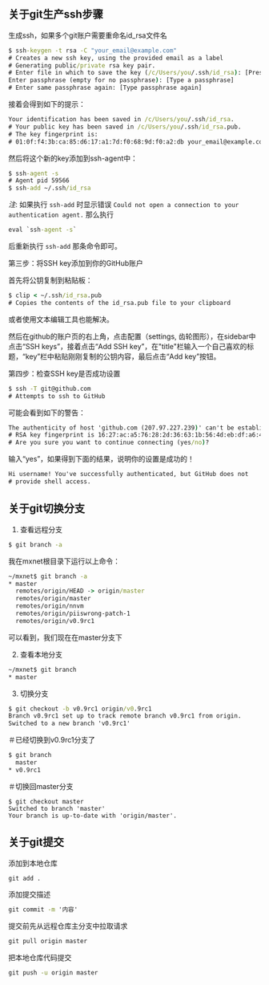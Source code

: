 
## 关于git生产ssh步骤 ##

生成ssh，如果多个git账户需要重命名id_rsa文件名
``` cmd
$ ssh-keygen -t rsa -C "your_email@example.com"
# Creates a new ssh key, using the provided email as a label
# Generating public/private rsa key pair.
# Enter file in which to save the key (/c/Users/you/.ssh/id_rsa): [Press enter]
Enter passphrase (empty for no passphrase): [Type a passphrase]
# Enter same passphrase again: [Type passphrase again]
```

接着会得到如下的提示：
``` cmd
Your identification has been saved in /c/Users/you/.ssh/id_rsa.
# Your public key has been saved in /c/Users/you/.ssh/id_rsa.pub.
# The key fingerprint is:
# 01:0f:f4:3b:ca:85:d6:17:a1:7d:f0:68:9d:f0:a2:db your_email@example.com
```

然后将这个新的key添加到ssh-agent中：
``` cmd
$ ssh-agent -s
# Agent pid 59566
$ ssh-add ~/.ssh/id_rsa
```

*注*: 如果执行 ```ssh-add``` 时显示错误 ```Could not open a connection to your authentication agent.``` 那么执行
``` cmd
eval `ssh-agent -s`
```
后重新执行 ```ssh-add``` 那条命令即可。

第三步：将SSH key添加到你的GitHub账户

首先将公钥复制到粘贴板：
``` cmd
$ clip < ~/.ssh/id_rsa.pub
# Copies the contents of the id_rsa.pub file to your clipboard
```
或者使用文本编辑工具也能解决。

然后在github的账户页的右上角，点击配置（settings, 齿轮图形），在sidebar中点击“SSH keys”，接着点击“Add SSH key”，在"title"栏输入一个自己喜欢的标题，“key”栏中粘贴刚刚复制的公钥内容，最后点击“Add key”按钮。

第四步：检查SSH key是否成功设置 
``` cmd
$ ssh -T git@github.com
# Attempts to ssh to GitHub
```

可能会看到如下的警告：
``` cmd
The authenticity of host 'github.com (207.97.227.239)' can't be established.
# RSA key fingerprint is 16:27:ac:a5:76:28:2d:36:63:1b:56:4d:eb:df:a6:48.
# Are you sure you want to continue connecting (yes/no)?
```

输入“yes”，如果得到下面的结果，说明你的设置是成功的！
``` cmd
Hi username! You've successfully authenticated, but GitHub does not
# provide shell access.
```

## 关于git切换分支 ##

1. 查看远程分支
``` cmd
$ git branch -a 
```

我在mxnet根目录下运行以上命令：
``` cmd
~/mxnet$ git branch -a
* master
  remotes/origin/HEAD -> origin/master
  remotes/origin/master
  remotes/origin/nnvm
  remotes/origin/piiswrong-patch-1
  remotes/origin/v0.9rc1
```
可以看到，我们现在在master分支下

2. 查看本地分支
``` cmd
~/mxnet$ git branch
* master
```

3. 切换分支
``` cmd
$ git checkout -b v0.9rc1 origin/v0.9rc1
Branch v0.9rc1 set up to track remote branch v0.9rc1 from origin.
Switched to a new branch 'v0.9rc1'
```

＃已经切换到v0.9rc1分支了
``` cmd
$ git branch
  master
* v0.9rc1
```

＃切换回master分支
```
$ git checkout master
Switched to branch 'master'
Your branch is up-to-date with 'origin/master'.
```

## 关于git提交 ##

添加到本地仓库
```cmd
git add .
```

添加提交描述
```cmd
git commit -m '内容'
```

提交前先从远程仓库主分支中拉取请求
```cmd
git pull origin master
```

把本地仓库代码提交
```cmd
git push -u origin master
```
